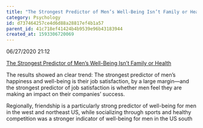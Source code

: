 ```yaml
---
title: "The Strongest Predictor of Men’s Well-Being Isn’t Family or Health"
category: Psychology
id: d737464257ce4d6d88a28817ef4b1a57
parent_id: 41c718ef41424b4b9539e96b43183944
created_at: 1593306720069
---
```


06/27/2020 21:12

[The Strongest Predictor of Men’s Well-Being Isn’t Family or Health](https://getpocket.com/explore/item/the-strongest-predictor-of-men-s-well-being-isn-t-family-or-health?utm_source=pocket-newtab)

The results showed an clear trend: The strongest predictor of men’s happiness and well-being is their job satisfaction, by a large margin—and the strongest predictor of job satisfaction is whether men feel they are making an impact on their companies’ success.

Regionally, friendship is a particularly strong predictor of well-being for men in the west and northeast US, while socializing through sports and healthy competition was a stronger indicator of well-being for men in the US south
    